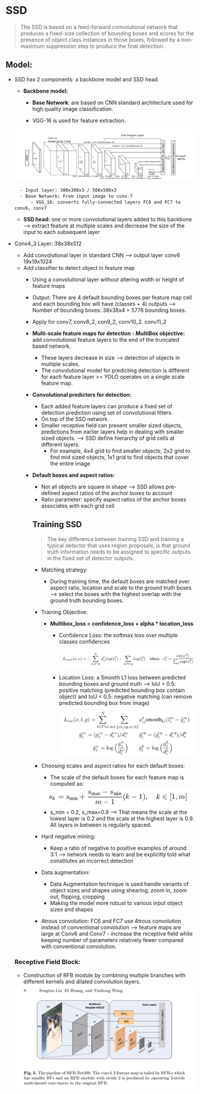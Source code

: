 # SSD

> The SSD is based on a feed-forward convolutional network that produces a fixed-size collection of bounding boxes and scores for the presence of object class instances in those boxes, followed by a non-maximum suppression step to produce the final detection.
> 

## Model:

- SSD has 2 components: a backbone model and SSD head.
    - **Backbone model:**
        - **Base Network**: are based on CNN standard architecture used for high quality image classification.
                            
        - VGG-16 is used for feature extraction.
    
    <img src="images/SSD.png">
    
        - Input layer: 300x300x3 / 500x500x3
        - Base Network: From input image to conv-7
            - VGG_16: converts fully-connected layers FC6 and FC7 to conv6, conv7
                
    - **SSD head:** one or more convolutional layers added to this backbone —> extract feature at multiple scales and decrease the size of the input to each subsequent layer
- Conv4_3 Layer: 38x38x512
    - Add convolutional layer in standard CNN —> output layer conv6 19x19x1024
    - Add classifier to detect object in feature map
        - Using a convolutional layer without altering width or height of feature maps
        - Output: There are 4 default bounding boxes per feature map cell and each bounding box will have (classes + 4) outputs —> Number of bounding boxes: 38x38x4 = 5776 bounding boxes.
        - Apply for conv7, conv8_2, con9_2, conv10_2. conv11_2
        - **Multi-scale feature maps for detection - MultiBox objective:** add convolutional feature layers to the end of the truncated based network.
            - These layers decrease in size —> detection of objects in multiple scales.
            - The convolutional model for predicting detection is different for each feature layer >< YOLO operates on a single scale feature map.
        - **Convolutional predictors for detection:**
            - Each added feature layers can produce a fixed set of detection prediction using set of convolutional filters.
            - On top of the SSD network
            - Smaller receptive field can present smaller sized objects, predictions from earlier layers help in dealing with smaller sized objects. —> SSD define hierarchy of grid cells at different layers.
                - For example, 4x4 grid to find smaller objects, 2x2 grid to find mid sized objects, 1x1 grid to find objects that cover the entire image
        - **Default boxes and aspect ratios:**
            - Not all objects are square in shape —> SSD allows pre-defined aspect ratios of the anchor boxes to account
            - Ratio parameter: specify aspect ratios of the anchor boxes associates with each grid cell
            
            ## Training SSD
            
            > The key difference between training SSD and training a typical detector that uses region proposals, is that ground truth information needs to be assigned to specific outputs in the fixed set of detector outputs.
            > 
            - Matching strategy:
                - During training time, the default boxes are matched over aspect ratio, location and scale to the ground truth boxes —> select the boxes with the highest overlap with the ground truth bounding boxes.
            - Training Objective:
                - **Multibox_loss = confidence_loss + alpha * location_loss**
                    - Confidence Loss: the softmax loss over multiple classes confidences
                        
                        <img src="images/confidence loss.png" >
                        
                    - Location Loss: a Smooth L1 loss between predicted bounding boxes and ground truth —> IoU > 0.5: positive matching (predicted bounding box contain object) and IoU < 0.5: negative matching (can remove predicted bounding box from image)
                        
                        <img src="images/localization loss.png" >
                        
            - Choosing scales and aspect ratios for each default boxes:
                - The scale of the default boxes for each feature map is computed as:
                
                <img src="images/scake.png" >
                
                - s_min = 0.2, s_max=0.9 —> That means the scale at the lowest layer is 0.2 and the scale at the highest layer is 0.9. All layers in between is regularly spaced.
            - Hard negative mining:
                - Keep a ratio of negative to positive examples of around 3:1 —> network needs to learn and be explicitly told what constitutes an incorrect detection
            - Data augmentation:
                - Data Augmentation technique is used handle variants of object sizes and shapes using shearing, zoom in, zoom out, flipping, cropping
                - Making the model more robust to various input object sizes and shapes
                
            - Atrous convolution: FC6 and FC7 use Atrous convolution instead of conventional convolution —> feature maps are large at Conv6 and Conv7 - increase the receptive field while keeping number of parameters relatively fewer compared with conventional convolution.
    ### Receptive Field Block:
    
    - Construction of RFB module by combining multiple branches with different kernels and dilated convolution layers.
    
    <img src="images/RFB.png" >
